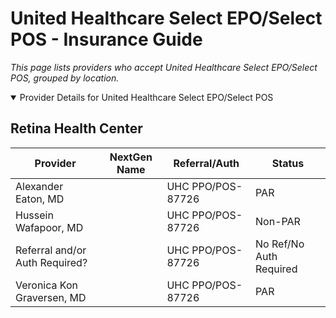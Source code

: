 # United Healthcare Select EPO/Select POS - Insurance Guide

*This page lists providers who accept United Healthcare Select EPO/Select POS, grouped by location.*

<details open><summary>Provider Details for United Healthcare Select EPO/Select POS</summary>

## Retina Health Center

| Provider | NextGen Name | Referral/Auth | Status |
|----------|-------------|--------------|--------|
| Alexander Eaton, MD |  | UHC PPO/POS-87726 | PAR |
| Hussein Wafapoor, MD |  | UHC PPO/POS-87726 | Non-PAR |
| Referral and/or Auth Required? |  | UHC PPO/POS-87726 | No Ref/No Auth Required |
| Veronica Kon Graversen, MD |  | UHC PPO/POS-87726 | PAR |

</details>

